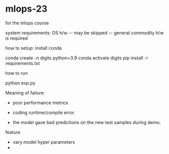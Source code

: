 # mlops-23
for the mlops course 

system requirements:
OS 
h/w -- may be skipped -- general commodity h/w is required

how to setup:
install conda

conda create -n digits python=3.9
conda activate digits
pip install -r requirements.txt

how to run

python exp.py


Meaning of failure:
- poor performance metrics
- coding runtime/compile error


- the model gave bad predictions on the new test samples during demo.

feature
- vary model hyper parameters
- 
